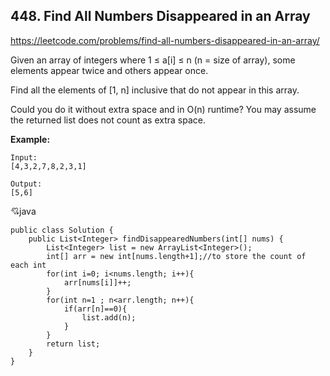 ## 448. Find All Numbers Disappeared in an Array

https://leetcode.com/problems/find-all-numbers-disappeared-in-an-array/

Given an array of integers where 1 ≤ a[i] ≤ n (n = size of array), some elements appear twice and others appear once.

Find all the elements of [1, n] inclusive that do not appear in this array.

Could you do it without extra space and in O(n) runtime? You may assume the returned list does not count as extra space.

**Example:**

    Input:
    [4,3,2,7,8,2,3,1]

    Output:
    [5,6]



:cupid:java
    
    public class Solution {
        public List<Integer> findDisappearedNumbers(int[] nums) {
            List<Integer> list = new ArrayList<Integer>();
            int[] arr = new int[nums.length+1];//to store the count of each int
            for(int i=0; i<nums.length; i++){
                arr[nums[i]]++;
            }
            for(int n=1 ; n<arr.length; n++){
                if(arr[n]==0){
                    list.add(n);
                }
            }
            return list;
        }
    }
